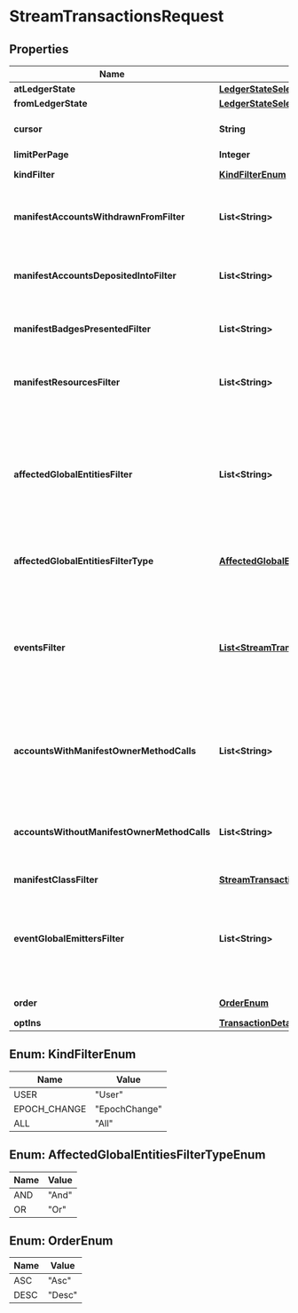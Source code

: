 

# StreamTransactionsRequest


## Properties

| Name | Type | Description | Notes |
|------------ | ------------- | ------------- | -------------|
|**atLedgerState** | [**LedgerStateSelector**](LedgerStateSelector.md) |  |  [optional] |
|**fromLedgerState** | [**LedgerStateSelector**](LedgerStateSelector.md) |  |  [optional] |
|**cursor** | **String** | This cursor allows forward pagination, by providing the cursor from the previous request. |  [optional] |
|**limitPerPage** | **Integer** | The page size requested. |  [optional] |
|**kindFilter** | [**KindFilterEnum**](#KindFilterEnum) | Limit returned transactions by their kind. Defaults to &#x60;user&#x60;. |  [optional] |
|**manifestAccountsWithdrawnFromFilter** | **List&lt;String&gt;** | Allows specifying an array of account addresses. If specified, the response will contain only transactions with a manifest containing withdrawals from the given accounts. |  [optional] |
|**manifestAccountsDepositedIntoFilter** | **List&lt;String&gt;** | Similar to &#x60;manifest_accounts_withdrawn_from_filter&#x60;, but will return only transactions with a manifest containing deposits to the given accounts. |  [optional] |
|**manifestBadgesPresentedFilter** | **List&lt;String&gt;** | Allows specifying array of badge resource addresses. If specified, the response will contain only transactions where the given badges were presented. |  [optional] |
|**manifestResourcesFilter** | **List&lt;String&gt;** | Allows specifying array of resource addresses. If specified, the response will contain only transactions containing the given resources in the manifest (regardless of their usage). |  [optional] |
|**affectedGlobalEntitiesFilter** | **List&lt;String&gt;** | Allows specifying an array of global addresses. If specified, the response will contain transactions that affected all of the given global entities. A global entity is marked as \&quot;affected\&quot; by a transaction if any of its state (or its descendents&#39; state) was modified as a result of the transaction. For performance reasons consensus manager and transaction tracker are excluded from that filter. |  [optional] |
|**affectedGlobalEntitiesFilterType** | [**AffectedGlobalEntitiesFilterTypeEnum**](#AffectedGlobalEntitiesFilterTypeEnum) | Whether the filter should require all addresses (AND) or any of them (OR) to be present in the transaction. Default - \&quot;And\&quot;. |  [optional] |
|**eventsFilter** | [**List&lt;StreamTransactionsRequestEventFilterItem&gt;**](StreamTransactionsRequestEventFilterItem.md) | Filters the transaction stream to transactions which emitted at least one event matching each filter (each filter can be satisfied by a different event). Currently *only* deposit and withdrawal events emitted by an internal vault entity are tracked. For the purpose of filtering, the emitter address is replaced by the global ancestor of the emitter, for example, the top-level account / component which contains the vault which emitted the event. |  [optional] |
|**accountsWithManifestOwnerMethodCalls** | **List&lt;String&gt;** | Allows specifying an array of account addresses. If specified, the response will contain only transactions that, for all specified accounts, contain manifest method calls to that account which require the owner role. See the [account docs](https://docs.radixdlt.com/docs/account) for more information. |  [optional] |
|**accountsWithoutManifestOwnerMethodCalls** | **List&lt;String&gt;** | Allows specifying an array of account addresses. If specified, the response will contain only transactions that, for all specified accounts, do NOT contain manifest method calls to that account which require owner role. See the [account docs](https://docs.radixdlt.com/docs/account) for more information. |  [optional] |
|**manifestClassFilter** | [**StreamTransactionsRequestAllOfManifestClassFilter**](StreamTransactionsRequestAllOfManifestClassFilter.md) |  |  [optional] |
|**eventGlobalEmittersFilter** | **List&lt;String&gt;** | Allows specifying an array of global addresses. If specified, the response will contain transactions in which all entities emitted events. If an event was published by an internal entity, it is going to be indexed as it is a global ancestor. For performance reasons events published by consensus manager and native XRD resource are excluded from that filter. |  [optional] |
|**order** | [**OrderEnum**](#OrderEnum) | Configures the order of returned result set. Defaults to &#x60;desc&#x60;. |  [optional] |
|**optIns** | [**TransactionDetailsOptIns**](TransactionDetailsOptIns.md) |  |  [optional] |



## Enum: KindFilterEnum

| Name | Value |
|---- | -----|
| USER | &quot;User&quot; |
| EPOCH_CHANGE | &quot;EpochChange&quot; |
| ALL | &quot;All&quot; |



## Enum: AffectedGlobalEntitiesFilterTypeEnum

| Name | Value |
|---- | -----|
| AND | &quot;And&quot; |
| OR | &quot;Or&quot; |



## Enum: OrderEnum

| Name | Value |
|---- | -----|
| ASC | &quot;Asc&quot; |
| DESC | &quot;Desc&quot; |



